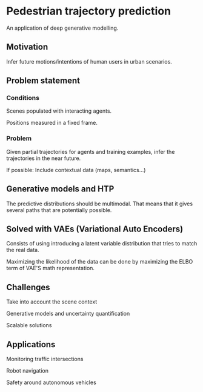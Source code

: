 # Pedestrian trajectory prediction

An application of deep generative modelling.

## Motivation

Infer future motions/intentions of human users in urban scenarios.

## Problem statement

### Conditions

Scenes populated with interacting agents.

Positions measured in a fixed frame.

### Problem

Given partial trajectories for agents and training examples, infer the trajectories in the near future. 

If possible: Include contextual data (maps, semantics...)

## Generative models and HTP

The predictive distributions should be multimodal. That means that it gives several paths that are potentially possible. 

## Solved with VAEs (Variational Auto Encoders)

Consists of using introducing a latent variable distribution that tries to match the real data.

Maximizing the likelihood of the data can be done by maximizing the ELBO term of VAE'S math representation.

## Challenges

Take into account the scene context

Generative models and uncertainty quantification

Scalable solutions

## Applications

Monitoring traffic intersections

Robot navigation

Safety around autonomous vehicles